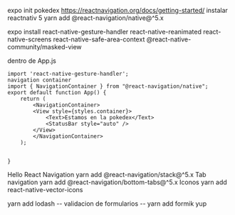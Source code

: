 expo init pokedex
https://reactnavigation.org/docs/getting-started/
instalar reactnativ 5
yarn add @react-navigation/native@^5.x

expo install react-native-gesture-handler react-native-reanimated react-native-screens react-native-safe-area-context @react-native-community/masked-view

dentro de App.js

    import 'react-native-gesture-handler';
    navigation container
    import { NavigationContainer } from "@react-navigation/native";
    export default function App() {
        return (
            <NavigationContainer>
            <View style={styles.container}>
                <Text>Estamos en la pokedex</Text>
                <StatusBar style="auto" />
            </View>
            </NavigationContainer>
        );


    }

Hello React Navigation
yarn add @react-navigation/stack@^5.x
Tab navigation
yarn add @react-navigation/bottom-tabs@^5.x
Iconos
yarn add react-native-vector-icons

yarn add lodash
-- validacion de formularios --
yarn add formik yup
